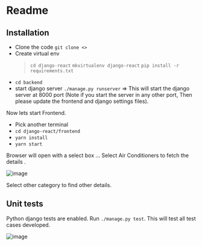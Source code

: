 
# Readme #

## Installation ##

*	Clone the code `git clone <>`
*	Create virtual env 
    >	`cd django-react`
    >	`mkvirtualenv django-react`
    >	`pip install -r requirements.txt`
*	`cd backend`
*	start django server `./manage.py runserver` => This will start the django server at 8000 port (Note if you start the server in any other port, Then please update the frontend and django settings files).  

Now lets start Frontend.
*	Pick another terminal  
*	`cd django-react/frontend`
*	`yarn install` 
*	`yarn start `

Browser will open with a select box … 
Select Air Conditioners to fetch the details .

![image](https://user-images.githubusercontent.com/25874433/55227378-7508cc80-526b-11e9-8760-682bd7aeef69.png)


Select other category to find other details.


## Unit tests ##


Python django tests are enabled. Run `./manage.py test`. This will test all test cases developed. 

 ![image](https://user-images.githubusercontent.com/25874433/55227485-b26d5a00-526b-11e9-806a-9ae2462cc2c2.png)



